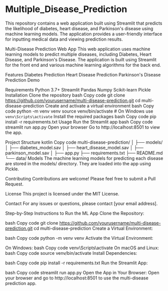 # Multiple_Disease_Prediction
This repository contains a web application built using Streamlit that predicts the likelihood of diabetes, heart disease, and Parkinson's disease using machine learning models. The application provides a user-friendly interface for inputting medical data and viewing prediction results.

Multi-Disease Prediction Web App
This web application uses machine learning models to predict multiple diseases, including Diabetes, Heart Disease, and Parkinson's Disease. The application is built using Streamlit for the front end and various machine learning algorithms for the back end.

Features
Diabetes Prediction
Heart Disease Prediction
Parkinson's Disease Prediction
Demo

Requirements
Python 3.7+
Streamlit
Pandas
Numpy
Scikit-learn
Pickle
Installation
Clone the repository
bash
Copy code
git clone https://github.com/yourusername/multi-disease-prediction.git
cd multi-disease-prediction
Create and activate a virtual environment
bash
Copy code
python -m venv venv
source venv/bin/activate   # On Windows use `venv\Scripts\activate`
Install the required packages
bash
Copy code
pip install -r requirements.txt
Usage
Run the Streamlit app
bash
Copy code
streamlit run app.py
Open your browser
Go to http://localhost:8501 to view the app.

Project Structure
kotlin
Copy code
multi-disease-prediction/
│
├── models/
│   ├── diabetes_model.sav
│   ├── heart_disease_model.sav
│   ├── parkinson_model.sav
│
├── app.py
├── requirements.txt
├── README.md
└── data/
Models
The machine learning models for predicting each disease are stored in the models/ directory. They are loaded into the app using Pickle.

Contributing
Contributions are welcome! Please feel free to submit a Pull Request.

License
This project is licensed under the MIT License.

Contact
For any issues or questions, please contact [your email address].

Step-by-Step Instructions to Run the ML App
Clone the Repository:

bash
Copy code
git clone https://github.com/yourusername/multi-disease-prediction.git
cd multi-disease-prediction
Create a Virtual Environment:

bash
Copy code
python -m venv venv
Activate the Virtual Environment:

On Windows:
bash
Copy code
venv\Scripts\activate
On macOS and Linux:
bash
Copy code
source venv/bin/activate
Install Dependencies:

bash
Copy code
pip install -r requirements.txt
Run the Streamlit App:

bash
Copy code
streamlit run app.py
Open the App in Your Browser:
Open your browser and go to http://localhost:8501 to use the multi-disease prediction app.
